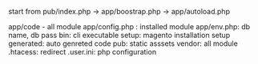 start from pub/index.php -> app/boostrap.php -> app/autoload.php

app/code - all module
app/config.php : installed module
app/env.php: db name, db pass 
bin: cli executable 
setup: magento installation setup
generated: auto genreted code 
pub: static asssets
vendor: all module 
.htacess: redirect 
.user.ini: php configuration
